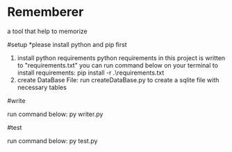 # Rememberer
a tool that help to memorize

#setup
  *please install python and pip first
  1. install python requirements
    python requirements in this project is written to "requirements.txt"
    you can run command below on your terminal to install requirements:
      pip install -r .\requirements.txt
  2. create DataBase File:
    run createDataBase.py to create a sqlite file with necessary tables

#write

  run command below:
  py writer.py
  
#test

  run command below:
  py test.py
